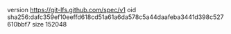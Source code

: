version https://git-lfs.github.com/spec/v1
oid sha256:dafc359ef10eeffd618cd51a61a6da578c5a44daafeba3441d398c527610bbf7
size 152048
